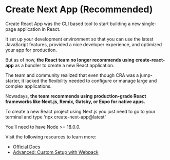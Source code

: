 # Create Next App (Recommended)

Create React App was the CLI based tool to start building a new single-page application in React.

It set up your development environment so that you can use the latest JavaScript features, provided a nice developer experience, and optimized your app for production.

But as of now, **the React team no longer recommends using create-react-app** as a bundler to create a new React application. 

The team and community realized that even though CRA was a jump-starter, it lacked the flexibility needed to configure or manage large and complex applications.

Nowadays, **the team recommends using production-grade React frameworks like Next.js, Remix, Gatsby, or Expo for native apps.**

To create a new React project using Next.js you just need to go to your terminal and type 'npx create-next-app@latest'

You’ll need to have Node >= 18.0.0.

Visit the following resources to learn more:

- [Official Docs](https://react.dev/learn/start-a-new-react-project)
- [Advanced: Custom Setup with Webpack](https://www.robinwieruch.de/minimal-react-webpack-babel-setup/)